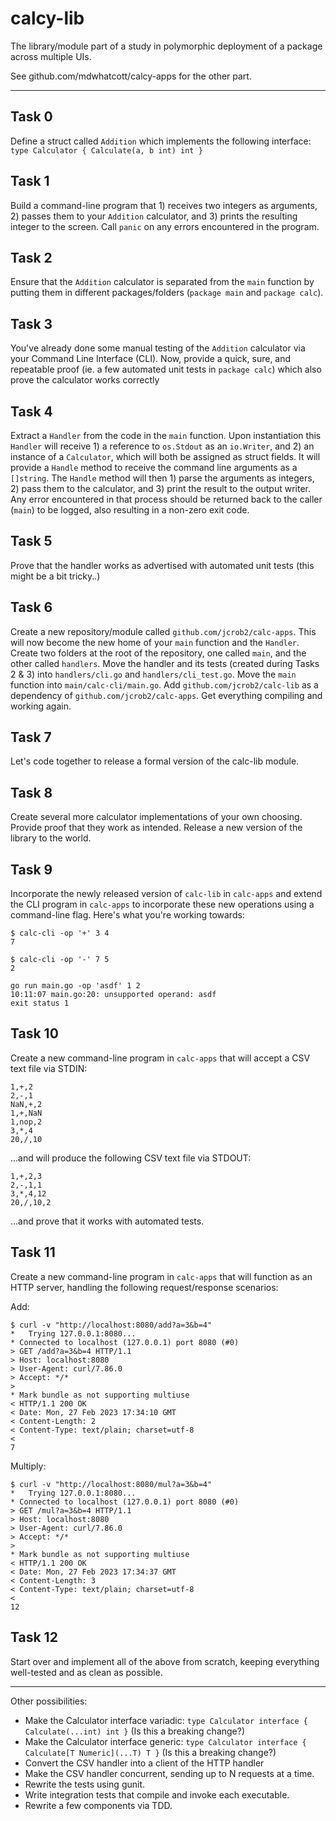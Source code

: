 # calcy-lib

The library/module part of a study in polymorphic deployment of a package across multiple UIs.

See github.com/mdwhatcott/calcy-apps for the other part.

-----

## Task 0

Define a struct called `Addition` which implements the following interface: `type Calculator { Calculate(a, b int) int }`

## Task 1

Build a command-line program that 1) receives two integers as arguments, 2) passes them to your `Addition` calculator, and 3) prints the resulting integer to the screen. Call `panic` on any errors encountered in the program.

## Task 2

Ensure that the `Addition` calculator is separated from the `main` function by putting them in different packages/folders (`package main` and `package calc`).

## Task 3

You've already done some manual testing of the `Addition` calculator via your Command Line Interface (CLI). Now, provide a quick, sure, and repeatable proof (ie. a few automated unit tests in `package calc`) which also prove the calculator works correctly

## Task 4

Extract a `Handler` from the code in the `main` function. Upon instantiation this `Handler` will receive 1) a reference to `os.Stdout` as an `io.Writer`, and 2) an instance of a `Calculator`, which will both be assigned as struct fields. It will provide a `Handle` method to receive the command line arguments as a `[]string`. The `Handle` method will then 1) parse the arguments as integers, 2) pass them to the calculator, and 3) print the result to the output writer. Any error encountered in that process should be returned back to the caller (`main`) to be logged, also resulting in a non-zero exit code.

## Task 5

Prove that the handler works as advertised with automated unit tests (this might be a bit tricky..)

## Task 6

Create a new repository/module called `github.com/jcrob2/calc-apps`. This will now become the new home of your `main` function and the `Handler`. Create two folders at the root of the repository, one called `main`, and the other called `handlers`. Move the handler and its tests (created during Tasks 2 & 3) into `handlers/cli.go` and `handlers/cli_test.go`. Move the `main` function into `main/calc-cli/main.go`. Add `github.com/jcrob2/calc-lib` as a dependency of `github.com/jcrob2/calc-apps`. Get everything compiling and working again.

## Task 7

Let's code together to release a formal version of the calc-lib module.

## Task 8

Create several more calculator implementations of your own choosing. Provide proof that they work as intended. Release a new version of the library to the world.

## Task 9

Incorporate the newly released version of `calc-lib` in `calc-apps` and extend the CLI program in `calc-apps` to incorporate these new operations using a command-line flag. Here's what you're working towards:

```
$ calc-cli -op '+' 3 4
7

$ calc-cli -op '-' 7 5
2

go run main.go -op 'asdf' 1 2
10:11:07 main.go:20: unsupported operand: asdf
exit status 1
```

## Task 10

Create a new command-line program in `calc-apps` that will accept a CSV text file via STDIN:

```
1,+,2
2,-,1
NaN,+,2
1,+,NaN
1,nop,2
3,*,4
20,/,10
```

...and will produce the following CSV text file via STDOUT:

```
1,+,2,3
2,-,1,1
3,*,4,12
20,/,10,2

```

...and prove that it works with automated tests.

## Task 11

Create a new command-line program in `calc-apps` that will function as an HTTP server, handling the following request/response scenarios:

Add:

```
$ curl -v "http://localhost:8080/add?a=3&b=4"
*   Trying 127.0.0.1:8080...
* Connected to localhost (127.0.0.1) port 8080 (#0)
> GET /add?a=3&b=4 HTTP/1.1
> Host: localhost:8080
> User-Agent: curl/7.86.0
> Accept: */*
> 
* Mark bundle as not supporting multiuse
< HTTP/1.1 200 OK
< Date: Mon, 27 Feb 2023 17:34:10 GMT
< Content-Length: 2
< Content-Type: text/plain; charset=utf-8
< 
7
```

Multiply:
```
$ curl -v "http://localhost:8080/mul?a=3&b=4"
*   Trying 127.0.0.1:8080...
* Connected to localhost (127.0.0.1) port 8080 (#0)
> GET /mul?a=3&b=4 HTTP/1.1
> Host: localhost:8080
> User-Agent: curl/7.86.0
> Accept: */*
> 
* Mark bundle as not supporting multiuse
< HTTP/1.1 200 OK
< Date: Mon, 27 Feb 2023 17:34:37 GMT
< Content-Length: 3
< Content-Type: text/plain; charset=utf-8
< 
12
```

## Task 12

Start over and implement all of the above from scratch, keeping everything well-tested and as clean as possible.


---

Other possibilities:

- Make the Calculator interface variadic: `type Calculator interface { Calculate(...int) int }` (Is this a breaking change?)
- Make the Calculator interface generic:  `type Calculator interface { Calculate[T Numeric](...T) T }` (Is this a breaking change?)
- Convert the CSV handler into a client of the HTTP handler
- Make the CSV handler concurrent, sending up to N requests at a time.
- Rewrite the tests using gunit.
- Write integration tests that compile and invoke each executable.
- Rewrite a few components via TDD.